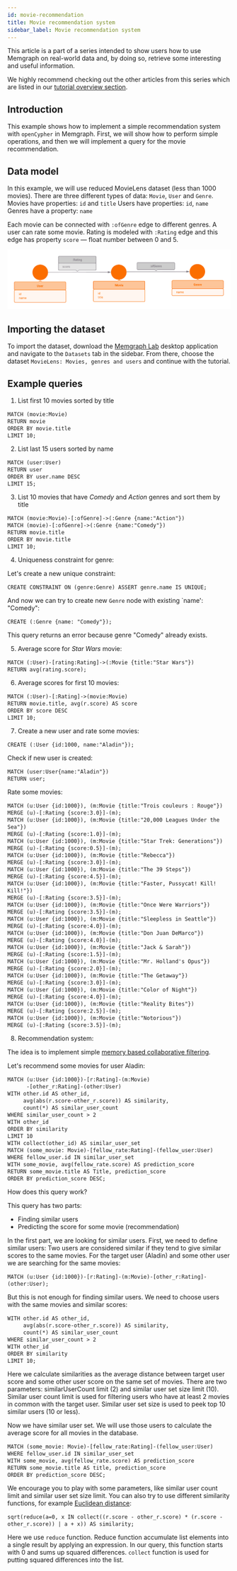 ```yaml
---
id: movie-recommendation
title: Movie recommendation system
sidebar_label: Movie recommendation system
---
```


This article is a part of a series intended to show users how to use Memgraph
on real-world data and, by doing so, retrieve some interesting and useful
information.

We highly recommend checking out the other articles from this series which
are listed in our [tutorial overview section](tutorials.md).

## Introduction

This example shows how to implement a simple recommendation system
with `openCypher` in Memgraph.
First, we will show how to perform simple operations,
and then we will implement a query for the movie recommendation.

## Data model

In this example, we will use reduced MovieLens dataset (less than 1000 movies).
There are three different types of data: `Movie`, `User` and `Genre`.
Movies have properties: `id` and `title`
Users have properties: `id`, `name`
Genres have a property: `name`

Each movie can be connected with `:ofGenre` edge to different genres.
A user can rate some movie. Rating is modeled with `:Rating` edge
and this edge has property `score` &mdash; float number between 0 and 5.

![Movies](../data/movie_metagraph.png)

## Importing the dataset

To import the dataset, download the [Memgraph Lab](https://memgraph.com/product/lab) 
desktop application and navigate to the `Datasets` tab in the sidebar. From there, 
choose the dataset `MovieLens: Movies, genres and users` and continue with the tutorial.

## Example queries

1) List first 10 movies sorted by title

```cypher
MATCH (movie:Movie)
RETURN movie
ORDER BY movie.title
LIMIT 10;
```

2) List last 15 users sorted by name

```cypher
MATCH (user:User)
RETURN user
ORDER BY user.name DESC
LIMIT 15;
```

3) List 10 movies that have *Comedy* and *Action* genres and sort them by title

```cypher
MATCH (movie:Movie)-[:ofGenre]->(:Genre {name:"Action"})
MATCH (movie)-[:ofGenre]->(:Genre {name:"Comedy"})
RETURN movie.title
ORDER BY movie.title
LIMIT 10;
```

4) Uniqueness constraint for genre:

Let's create a new unique constraint:

```cypher
CREATE CONSTRAINT ON (genre:Genre) ASSERT genre.name IS UNIQUE;
```
And now we can try to create new `Genre` node with existing `name': "Comedy":

```cypher
CREATE (:Genre {name: "Comedy"});
```
This query returns an error because genre "Comedy" already exists.

5) Average score for *Star Wars* movie:

```cypher
MATCH (:User)-[rating:Rating]->(:Movie {title:"Star Wars"})
RETURN avg(rating.score);
```

6) Average scores for first 10 movies:

```cypher
MATCH (:User)-[:Rating]->(movie:Movie)
RETURN movie.title, avg(r.score) AS score
ORDER BY score DESC
LIMIT 10;
```

7) Create a new user and rate some movies:

```cypher
CREATE (:User {id:1000, name:"Aladin"});
```
Check if new user is created:

```cypher
MATCH (user:User{name:"Aladin"})
RETURN user;
```
Rate some movies:

```cypher
MATCH (u:User {id:1000}), (m:Movie {title:"Trois couleurs : Rouge"})
MERGE (u)-[:Rating {score:3.0}]-(m);
MATCH (u:User {id:1000}), (m:Movie {title:"20,000 Leagues Under the Sea"})
MERGE (u)-[:Rating {score:1.0}]-(m);
MATCH (u:User {id:1000}), (m:Movie {title:"Star Trek: Generations"})
MERGE (u)-[:Rating {score:0.5}]-(m);
MATCH (u:User {id:1000}), (m:Movie {title:"Rebecca"})
MERGE (u)-[:Rating {score:3.0}]-(m);
MATCH (u:User {id:1000}), (m:Movie {title:"The 39 Steps"})
MERGE (u)-[:Rating {score:4.5}]-(m);
MATCH (u:User {id:1000}), (m:Movie {title:"Faster, Pussycat! Kill! Kill!"})
MERGE (u)-[:Rating {score:3.5}]-(m);
MATCH (u:User {id:1000}), (m:Movie {title:"Once Were Warriors"})
MERGE (u)-[:Rating {score:3.5}]-(m);
MATCH (u:User {id:1000}), (m:Movie {title:"Sleepless in Seattle"})
MERGE (u)-[:Rating {score:4.0}]-(m);
MATCH (u:User {id:1000}), (m:Movie {title:"Don Juan DeMarco"})
MERGE (u)-[:Rating {score:4.0}]-(m);
MATCH (u:User {id:1000}), (m:Movie {title:"Jack & Sarah"})
MERGE (u)-[:Rating {score:1.5}]-(m);
MATCH (u:User {id:1000}), (m:Movie {title:"Mr. Holland's Opus"})
MERGE (u)-[:Rating {score:2.0}]-(m);
MATCH (u:User {id:1000}), (m:Movie {title:"The Getaway"})
MERGE (u)-[:Rating {score:3.0}]-(m);
MATCH (u:User {id:1000}), (m:Movie {title:"Color of Night"})
MERGE (u)-[:Rating {score:4.0}]-(m);
MATCH (u:User {id:1000}), (m:Movie {title:"Reality Bites"})
MERGE (u)-[:Rating {score:2.5}]-(m);
MATCH (u:User {id:1000}), (m:Movie {title:"Notorious"})
MERGE (u)-[:Rating {score:3.5}]-(m);
```

8) Recommendation system:

The idea is to implement simple [memory based collaborative filtering](https://en.wikipedia.org/wiki/Collaborative_filtering).

Let's recommend some movies for user Aladin:

```cypher
MATCH (u:User {id:1000})-[r:Rating]-(m:Movie)
      -[other_r:Rating]-(other:User)
WITH other.id AS other_id,
     avg(abs(r.score-other_r.score)) AS similarity,
     count(*) AS similar_user_count
WHERE similar_user_count > 2
WITH other_id
ORDER BY similarity
LIMIT 10
WITH collect(other_id) AS similar_user_set
MATCH (some_movie: Movie)-[fellow_rate:Rating]-(fellow_user:User)
WHERE fellow_user.id IN similar_user_set
WITH some_movie, avg(fellow_rate.score) AS prediction_score
RETURN some_movie.title AS Title, prediction_score
ORDER BY prediction_score DESC;
```
How does this query work?

This query has two parts:

* Finding similar users
* Predicting the score for some movie (recommendation)

In the first part, we are looking for similar users.
First, we need to define similar users:
Two users are considered similar if they tend to give
similar scores to the same movies.
For the target user (Aladin) and some other user we are searching
for the same movies:

```cypher
MATCH (u:User {id:1000})-[r:Rating]-(m:Movie)-[other_r:Rating]-(other:User);
```
But this is not enough for finding similar users. We need to choose users
with the same movies and similar scores:

```cypher
WITH other.id AS other_id,
     avg(abs(r.score-other_r.score)) AS similarity,
     count(*) AS similar_user_count
WHERE similar_user_count > 2
WITH other_id
ORDER BY similarity
LIMIT 10;
```
Here we calculate similarities as the average distance between
target user score and some other user score on the same set of movies.
There are two parameters: similarUserCount limit (2)
and similar user set size limit (10).
Similar user count limit is used for filtering users who have
at least 2 movies in common with the target user.
Similar user set size is used to peek top 10 similar users (10 or less).

Now we have similar user set. We will use those users to
calculate the average score for all movies in the database.

```cypher
MATCH (some_movie: Movie)-[fellow_rate:Rating]-(fellow_user:User)
WHERE fellow_user.id IN similar_user_set
WITH some_movie, avg(fellow_rate.score) AS prediction_score
RETURN some_movie.title AS title, prediction_score
ORDER BY prediction_score DESC;
```
We encourage you to play with some parameters, like similar user count limit
and similar user set size limit.
You can also try to use different similarity functions,
for example [Euclidean distance](https://en.wikipedia.org/wiki/Euclidean_distance):

```cypher
sqrt(reduce(a=0, x IN collect((r.score - other_r.score) * (r.score - other_r.score)) | a + x)) AS similarity;
```
Here we use `reduce` function. Reduce function accumulate list elements
into a single result by applying an expression.
In our query, this function starts with 0 and sums up squared differences.
`collect` function is used for putting squared differences into the list.
